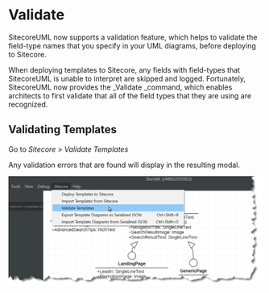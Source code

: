 # Validate

SitecoreUML now supports a validation feature, which helps to validate the field-type names that you specify in your UML diagrams, before deploying to Sitecore.

When deploying templates to Sitecore, any fields with field-types that SitecoreUML is unable to interpret are skipped and logged. Fortunately, SitecoreUML now provides the \_Validate \_command, which enables architects to first validate that all of the field types that they are using are recognized.

## Validating Templates

Go to _Sitecore_ &gt; _Validate Templates_

Any validation errors that are found will display in the resulting modal. 

![](/assets/StarUML-Validate.png)

